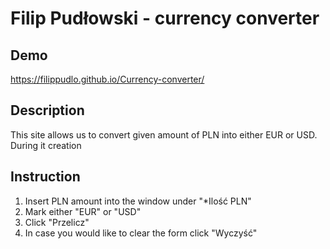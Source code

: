 # Filip Pudłowski - currency converter

## Demo

https://filippudlo.github.io/Currency-converter/

## Description
This site allows us to convert given amount of PLN into either EUR or USD. During it creation 

## Instruction

1. Insert PLN amount into the window under "*Ilość PLN"
2. Mark either "EUR" or "USD"
3. Click "Przelicz"
4. In case you would like to clear the form click "Wyczyść"

